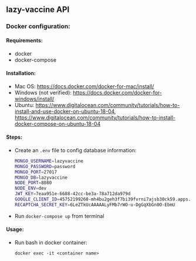 
## lazy-vaccine API
### Docker configuration:
#### Requirements:
- docker
- docker-compose
#### Installation:
- Mac OS: https://docs.docker.com/docker-for-mac/install/
- Windows (not verified): https://docs.docker.com/docker-for-windows/install/
- Ubuntu: https://www.digitalocean.com/community/tutorials/how-to-install-and-use-docker-on-ubuntu-18-04, https://www.digitalocean.com/community/tutorials/how-to-install-docker-compose-on-ubuntu-18-04
#### Steps:
- Create an `.env` file to config database information:
	```bash
	MONGO_USERNAME=lazyvaccine
	MONGO_PASSWORD=password
	MONGO_PORT=27017
	MONGO_DB=lazyvaccine
	NODE_PORT=8080
	NODE_ENV=dev
	JWT_KEY=7eaa951e-6688-42cc-be3a-78a712da979d
	GOOGLE_CLIENT_ID=45752199260-mh4bu2geh3f7bi39fvrni7ajsb30ck59.apps.googleusercontent.com
	RECAPTCHA_SECRET_KEY=6LeZTkUcAAAAALyFMb7rWO-u-DgGqXbGn0O-EbmU
	```
- Run `docker-compose up` from terminal
#### Usage:
- Run bash in docker container:

	`docker exec -it <container name>`

